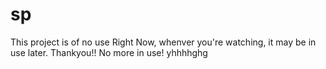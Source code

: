 # sp
This project is of no use Right Now, whenver you're watching, it may be in use later. 
Thankyou!!
No more in use!
yhhhhghg
